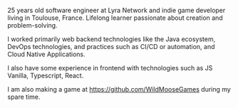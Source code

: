 25 years old software engineer at Lyra Network and indie game
developer living in Toulouse, France.
Lifelong learner passionate about creation and problem-solving.

I worked primarily web backend technologies like the Java ecosystem, DevOps technologies, and practices such as CI/CD or automation, and Cloud Native Applications. 

I also have some experience in frontend with technologies such as JS Vanilla, Typescript, React. 

I am also making a game at https://github.com/WildMooseGames during my spare time. 

